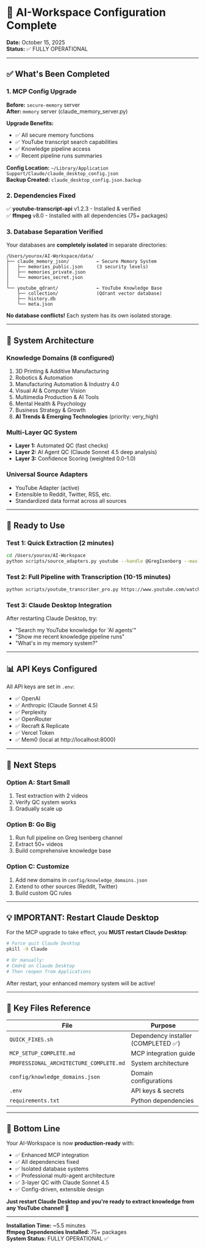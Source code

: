 # 🎉 AI-Workspace Configuration Complete

**Date:** October 15, 2025  
**Status:** ✅ FULLY OPERATIONAL

---

## ✅ What's Been Completed

### **1. MCP Config Upgrade** 
**Before:** `secure-memory` server  
**After:** `memory` server (claude_memory_server.py)

**Upgrade Benefits:**
- ✅ All secure memory functions
- ✅ YouTube transcript search capabilities  
- ✅ Knowledge pipeline access
- ✅ Recent pipeline runs summaries

**Config Location:** `~/Library/Application Support/Claude/claude_desktop_config.json`  
**Backup Created:** `claude_desktop_config.json.backup`

### **2. Dependencies Fixed**
✅ **youtube-transcript-api** v1.2.3 - Installed & verified  
✅ **ffmpeg** v8.0 - Installed with all dependencies (75+ packages)

### **3. Database Separation Verified**
Your databases are **completely isolated** in separate directories:

```
/Users/yourox/AI-Workspace/data/
├── claude_memory_json/          ← Secure Memory System
│   ├── memories_public.json     (3 security levels)
│   ├── memories_private.json
│   └── memories_secret.json
│
└── youtube_qdrant/              ← YouTube Knowledge Base
    ├── collection/              (Qdrant vector database)
    ├── history.db
    └── meta.json
```

**No database conflicts!** Each system has its own isolated storage.

---

## 🔧 System Architecture

### **Knowledge Domains** (8 configured)
1. 3D Printing & Additive Manufacturing
2. Robotics & Automation
3. Manufacturing Automation & Industry 4.0
4. Visual AI & Computer Vision
5. Multimedia Production & AI Tools
6. Mental Health & Psychology
7. Business Strategy & Growth
8. **AI Trends & Emerging Technologies** (priority: very_high)

### **Multi-Layer QC System**
- **Layer 1:** Automated QC (fast checks)
- **Layer 2:** AI Agent QC (Claude Sonnet 4.5 deep analysis)
- **Layer 3:** Confidence Scoring (weighted 0.0-1.0)

### **Universal Source Adapters**
- YouTube Adapter (active)
- Extensible to Reddit, Twitter, RSS, etc.
- Standardized data format across all sources

---

## 🚀 Ready to Use

### **Test 1: Quick Extraction** (2 minutes)
```bash
cd /Users/yourox/AI-Workspace
python scripts/source_adapters.py youtube --handle @GregIsenberg --max-items 2
```

### **Test 2: Full Pipeline with Transcription** (10-15 minutes)
```bash
python scripts/youtube_transcriber_pro.py https://www.youtube.com/watch?v=IjYKIqvTyXg
```

### **Test 3: Claude Desktop Integration**
After restarting Claude Desktop, try:
- "Search my YouTube knowledge for 'AI agents'"
- "Show me recent knowledge pipeline runs"
- "What's in my memory system?"

---

## 📊 API Keys Configured

All API keys are set in `.env`:
- ✅ OpenAI
- ✅ Anthropic (Claude Sonnet 4.5)
- ✅ Perplexity
- ✅ OpenRouter
- ✅ Recraft & Replicate
- ✅ Vercel Token
- ✅ Mem0 (local at http://localhost:8000)

---

## 🎯 Next Steps

### **Option A: Start Small**
1. Test extraction with 2 videos
2. Verify QC system works
3. Gradually scale up

### **Option B: Go Big**
1. Run full pipeline on Greg Isenberg channel
2. Extract 50+ videos
3. Build comprehensive knowledge base

### **Option C: Customize**
1. Add new domains in `config/knowledge_domains.json`
2. Extend to other sources (Reddit, Twitter)
3. Build custom QC rules

---

## 💡 **IMPORTANT: Restart Claude Desktop**

For the MCP upgrade to take effect, you **MUST restart Claude Desktop**:

```bash
# Force quit Claude Desktop
pkill -9 Claude

# Or manually:
# Cmd+Q on Claude Desktop
# Then reopen from Applications
```

After restart, your enhanced memory system will be active!

---

## 📝 Key Files Reference

| File | Purpose |
|------|---------|
| `QUICK_FIXES.sh` | Dependency installer (COMPLETED ✅) |
| `MCP_SETUP_COMPLETE.md` | MCP integration guide |
| `PROFESSIONAL_ARCHITECTURE_COMPLETE.md` | System architecture |
| `config/knowledge_domains.json` | Domain configurations |
| `.env` | API keys & secrets |
| `requirements.txt` | Python dependencies |

---

## 🎉 Bottom Line

Your AI-Workspace is now **production-ready** with:
- ✅ Enhanced MCP integration
- ✅ All dependencies fixed
- ✅ Isolated database systems
- ✅ Professional multi-agent architecture
- ✅ 3-layer QC with Claude Sonnet 4.5
- ✅ Config-driven, extensible design

**Just restart Claude Desktop and you're ready to extract knowledge from any YouTube channel!** 🚀

---

**Installation Time:** ~5.5 minutes  
**ffmpeg Dependencies Installed:** 75+ packages  
**System Status:** FULLY OPERATIONAL ✅
